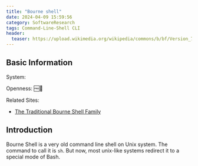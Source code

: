 ```yaml
---
title: "Bourne shell"
date: 2024-04-09 15:59:56
category: SoftwareResearch
tags: Command-Line-Shell CLI
header:
  teaser: https://upload.wikimedia.org/wikipedia/commons/b/bf/Version_7_UNIX_SIMH_PDP11_Kernels_Shell.png
---
```


## Basic Information

System:

Openness: 🆓📖

Related Sites:

* [The Traditional Bourne Shell Family](https://www.in-ulm.de/~mascheck/bourne/)

## Introduction

Bourne Shell is a very old command line shell on Unix system. The command to call it is `sh`. But now, most unix-like systems redirect it to a special mode of Bash.
